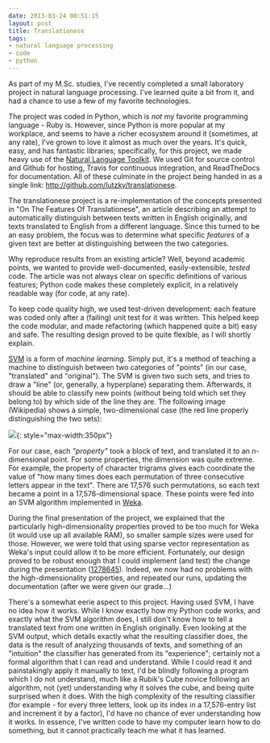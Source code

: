 ```yaml
---
date: 2013-03-24 00:51:15
layout: post
title: Translationese
tags:
- natural language processing
- code
- python
---
```


As part of my M.Sc. studies, I've recently completed a small laboratory project
in natural language processing. I've learned quite a bit from it, and had a
chance to use a few of my favorite technologies.

The project was coded in Python, which is _not_ my favorite programming
language - Ruby is. However, since Python is more popular at my workplace, and
seems to have a richer ecosystem around it (sometimes, at any rate), I've grown
to love it almost as much over the years. It's quick, easy, and has fantastic
libraries; specifically, for this project, we made heavy use of the [Natural
Language Toolkit](http://nltk.org). We used Git for source control and Github
for hosting, Travis for continuous integration, and ReadTheDocs for
documentation. All of these culminate in the project being handed in as a
single link: http://github.com/lutzky/translationese.

The translationese project is a re-implementation of the concepts presented in
"On The Features Of Translationese", an article describing an attempt to
automatically distinguish between texts written in English originally, and
texts translated to English from a different language. Since this turned to be
an easy problem, the focus was to determine what specific _features_ of a given
text are better at distinguishing between the two categories.

Why reproduce results from an existing article? Well, beyond academic points,
we wanted to provide well-documented, easily-extensible, _tested_ code. The
article was not always clear on specific definitions of various features;
Python code makes these completely explicit, in a relatively readable way (for
code, at any rate).

To keep code quality high, we used test-driven development: each feature was
coded only after a (failing) unit test for it was written. This helped keep the
code modular, and made refactoring (which happened quite a bit) easy and safe.
The resulting design proved to be quite flexible, as I will shortly explain.

[SVM](http://en.wikipedia.org/wiki/Support_vector_machine) is a form of
_machine learning_. Simply put, it's a method of teaching a machine to
distinguish between two categories of "points" (in our case, "translated" and
"original"). The SVM is given two such sets, and tries to draw a "line" (or,
generally, a hyperplane) separating them. Afterwards, it should be able to
classify new points (without being told which set they belong to) by which side
of the line they are. The following image (Wikipedia) shows a simple,
two-dimensional case (the red line properly distinguishing the two sets):

![](http://upload.wikimedia.org/wikipedia/commons/b/b5/Svm_separating_hyperplanes_%28SVG%29.svg){: style="max-width:350px"}

For our case, each _"property"_ took a block of text, and translated it to an
_n_-dimensional point. For some properties, the dimension was quite extreme.
For example, the property of character trigrams gives each coordinate the value
of "how many times does each permutation of three consecutive letters appear in
the text". There are 17,576 such permutations, so each text became a point in a
17,576-dimensional space. These points were fed into an SVM algorithm
implemented in [Weka](http://www.cs.waikato.ac.nz/ml/weka).

During the final presentation of the project, we explained that the
particularly high-dimensionality properties proved to be too much for Weka (it
would use up all available RAM), so smaller sample sizes were used for those.
However, we were told that using sparse vector representation as Weka's input
could allow it to be more efficient. Fortunately, our design proved to be
robust enough that I could implement (and test) the change during the
presentation ([1278645][hack]).  Indeed, we now had no problems with the
high-dimensionality properties, and repeated our runs, updating the
documentation (after we were given our grade...)

There's a somewhat eerie aspect to this project. Having used SVM, I have no
idea how it works. While I know exactly how my Python code works, and exactly
what the SVM algorithm does, I still don't know how to tell a translated text
from one written in English originally. Even looking at the SVM output, which
details exactly what the resulting classifier does, the data is the result of
analyzing thousands of texts, and something of an "intuition" the classifier
has generated from its "experience"; certainly not a formal algorithm that I
can read and understand. While I could read it and painstakingly apply it
manually to text, I'd be blindly following a program which I do not understand,
much like a Rubik's Cube novice following an algorithm, not (yet) understanding
why it solves the cube, and being quite surprised when it does. With the high
complexity of the resulting classifier (for example - for every three letters,
look up its index in a 17,576-entry list and increment it by a factor), I'd
have no chance of ever understanding how it works. In essence, I've written
code to have my computer learn how to do something, but it cannot practically
teach me what it has learned.

[hack]: https://github.com/lutzky/translationese/commit/12786459ef41d64963fd19433ba86dd71acc0e92
